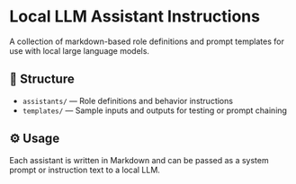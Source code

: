 # Local LLM Assistant Instructions

A collection of markdown-based role definitions and prompt templates for use with local large language models.

## 📂 Structure

- `assistants/` — Role definitions and behavior instructions
- `templates/` — Sample inputs and outputs for testing or prompt chaining

## ⚙️ Usage

Each assistant is written in Markdown and can be passed as a system prompt or instruction text to a local LLM.
